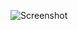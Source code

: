 ![Screenshot](https://raw.githubusercontent.com/Cryakl/Ultimate-RAT-Collection/refs/heads/main/SlickRAT/Screenshot.png)
